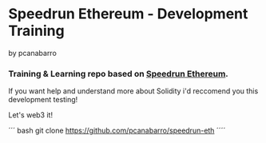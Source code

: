 # Speedrun Ethereum - Development Training
by pcanabarro

### Training & Learning repo based on [Speedrun Ethereum](https://speedrunethereum.com/).

If you want help and understand more about Solidity i'd reccomend you this development testing!

Let's web3 it!

´´´ bash
git clone https://github.com/pcanabarro/speedrun-eth
´´´´
